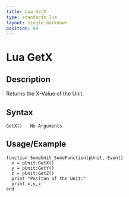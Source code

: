 ```yaml
---
title: Lua_GetX
type: standards_lua
layout: single_markdown
position: 64
---
```


# Lua GetX

## Description

Returns the X-Value of the Unit.

## Syntax

```
GetX() - No Arguments
```

## Usage/Example

```
function SomeUnit_SomeFunction(pUnit, Event) 
  x = pUnit:GetX() 
  y = pUnit:GetY()
  z = pUnit:GetZ()
  print "Positon of the Unit:"
  print x,y,z
end
```
